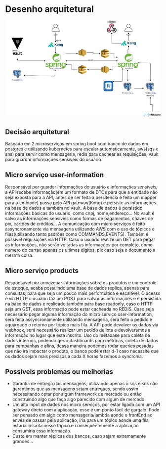 # Desenho arquitetural

![Arquitetura](design.png)


## Decisão arquitetural

Baseado em 2 microserviços em spring boot com banco de dados em postgres e utilizando kubernetes para escalar automaticamente, aws(sqs e sns) para servir como mensageria, redis para cachear as requisições, vault para guardar informações sensíveis do usuário.

## Micro serviço user-information
 
Responsável por guardar informações do usuário e informações sensíveis, a API recebe informação(em um formato de DTOs para que a entidade não seja exposta para a API, antes de ser feita a persitencia é feito um mapper para a entidade) passa pelo API gateway(Kong) e persiste as informações na base de dados e também no vault. A base de dados é persistido informações básicas do usuário, como cnpj, nome,endereço... No vault é salvo as informações sensíveis como formas de pagamentos, chaves de pix, cartões de créditos... A comunicação com micro serviços é feito assyncronamente via mensageria utilizando AWS com o uso de tópicos e filas(utilizando tanto padrões como COMMANDS,EVENTS). Também é possível requisições via HTTP. Caso o usuário realize um GET para pegar as informações, não serão voltadas as informações por completo, como numero do cartao apenas os ultimos digitos, pix caso seja o documento a mesma coisa.

## Micro serviço products

Responsável por armazenar informações sobre os produtos e um controle de estoque, acaba possuindo uma base de dados replica, apenas para consultas, para que seja um pouco mais performática e escalável. O acesso é via HTTP o usuário faz um POST para salvar as informações e é persistida na base de dados e replicado também para base readonly, caso o HTTP seja um GET, essa informação pode estar cacheada no REDIS. Caso seja necessário pegar alguma informação do micro serviço user-information, será feita assyncronamente utilizando mensageria, será feito o pedido e aguardado o retorno por tópico mais fila. A API pode devolver os dados via webhook, será necessário realizar um pedido de lote e devolveremos a informação no lugar que está inscrito.
Uso do metabase para coleta de dados internos, podendo gerar dashboards para métricas, coleta de dados para campanhas e afins, dessa maneira podemos rodar queries pesadas que não irá impactar o produto, o banco pode estar d-1 caso necessite que os dados sejam mais precisos a cada X horas fazemos a syncronia.

## Possíveis problemas ou melhorias

- Garantia de entrega das mensagens, utilizando apenas o sqs e sns não garantimos que as mensagens sejam entregues, sendo assim necessitando optar por algum framework de mercado ou então construindo algo que faça algo parecido com algum de mercado.
- Um alto input de dados nos micro serviços, por estar ligado com um API gateway direto com a aplicação, esse é um ponto fácil de gargalo. Pode ser pensado em algo como mensageria/lambda aonde o frontEnd ao envéz de passar pela aplicação, iria para um tópico aonde uma fila estaria inscrita nesse tópico e consequentemente a aplicação consumiria essa informação.
- Custo em manter réplicas dos bancos, caso sejam extremamente grandes...
